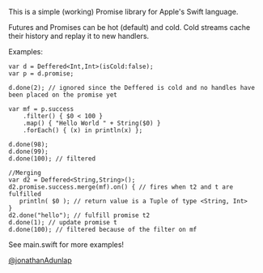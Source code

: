 This is a simple (working) Promise library for Apple's Swift language.

Futures and Promises can be hot (default) and cold. Cold streams cache their history and replay it to new handlers.

Examples:

    var d = Deffered<Int,Int>(isCold:false);
    var p = d.promise;
    
    d.done(2); // ignored since the Deffered is cold and no handles have been placed on the promise yet
    
    var mf = p.success
        .filter() { $0 < 100 }
        .map() { "Hello World " + String($0) }
        .forEach() { (x) in println(x) };

    d.done(98);
    d.done(99);
    d.done(100); // filtered

    //Merging
    var d2 = Deffered<String,String>();
    d2.promise.success.merge(mf).on() { // fires when t2 and t are fulfilled
       println( $0 ); // return value is a Tuple of type <String, Int>
    }
    d2.done("hello"); // fulfill promise t2
    d.done(1); // update promise t
    d.done(100); // filtered because of the filter on mf
    
See main.swift for more examples!

[@jonathanAdunlap](http://twitter.com/jonathanAdunlap)
